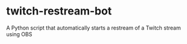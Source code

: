 # twitch-restream-bot
A Python script that automatically starts a restream of a Twitch stream using OBS
